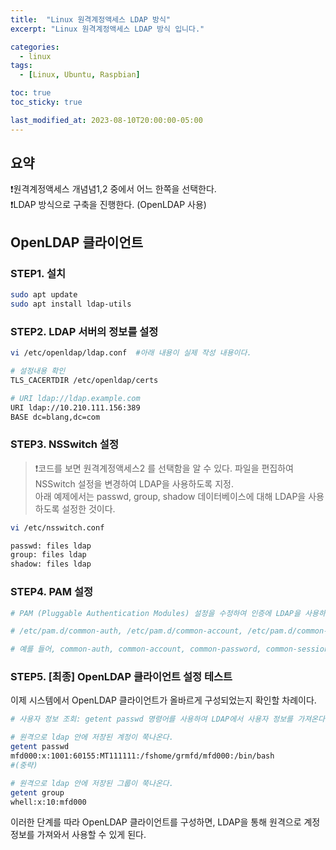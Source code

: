 ```yaml
---
title:  "Linux 원격계정액세스 LDAP 방식"
excerpt: "Linux 원격계정액세스 LDAP 방식 입니다."

categories:
  - linux
tags:
  - [Linux, Ubuntu, Raspbian]

toc: true
toc_sticky: true

last_modified_at: 2023-08-10T20:00:00-05:00
---
```


## 요약
❗원격계정액세스 개념념1,2 중에서 어느 한쪽을 선택한다.  
❗LDAP 방식으로 구축을 진행한다. (OpenLDAP 사용)



## OpenLDAP 클라이언트
### STEP1. 설치
```bash
sudo apt update
sudo apt install ldap-utils

```  
  

### STEP2. LDAP 서버의 정보를 설정

```bash
vi /etc/openldap/ldap.conf  #아래 내용이 실제 작성 내용이다.

# 설정내용 확인
TLS_CACERTDIR /etc/openldap/certs 

# URI ldap://ldap.example.com
URI ldap://10.210.111.156:389
BASE dc=blang,dc=com

```

### STEP3. NSSwitch 설정
> ❗코드를 보면 원격계정액세스2 를 선택함을 알 수 있다.
> 파일을 편집하여 NSSwitch 설정을 변경하여 LDAP을 사용하도록 지정.  
> 아래 예제에서는 passwd, group, shadow 데이터베이스에 대해 LDAP을 사용하도록 설정한 것이다.  

```bash
vi /etc/nsswitch.conf

passwd: files ldap
group: files ldap
shadow: files ldap

```



### STEP4. PAM 설정

```bash
# PAM (Pluggable Authentication Modules) 설정을 수정하여 인증에 LDAP을 사용하도록 지정한다. 

# /etc/pam.d/common-auth, /etc/pam.d/common-account, /etc/pam.d/common-password, /etc/pam.d/common-session 파일에서 필요한 부분을 수정하여 LDAP을 추가할 수 있다.

# 예를 들어, common-auth, common-account, common-password, common-session 파일에서 필요한 부분을 수정하여 LDAP을 사용하도록 설정할 수 있다.

```

### STEP5. [최종] OpenLDAP 클라이언트 설정 테스트
이제 시스템에서 OpenLDAP 클라이언트가 올바르게 구성되었는지 확인할 차례이다.

```bash
# 사용자 정보 조회: getent passwd 명령어를 사용하여 LDAP에서 사용자 정보를 가져온다.

# 원격으로 ldap 안에 저장된 계정이 쭉나온다.
getent passwd 
mfd000:x:1001:60155:MT111111:/fshome/grmfd/mfd000:/bin/bash
#(중략)

# 원격으로 ldap 안에 저장된 그룹이 쭉나온다.
getent group 
whell:x:10:mfd000

```
이러한 단계를 따라 OpenLDAP 클라이언트를 구성하면, LDAP을 통해 원격으로 계정 정보를 가져와서 사용할 수 있게 된다.
